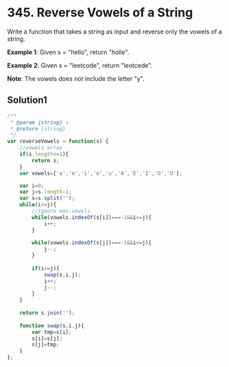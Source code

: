 # 345. Reverse Vowels of a String
Write a function that takes a string as input and reverse only the vowels of a string.

**Example 1**:
Given s = "hello", return "holle".

**Example 2**:
Given s = "leetcode", return "leotcede".

**Note**:
The vowels does not include the letter "y".
## Solution1
``` js
/**
 * @param {string} s
 * @return {string}
 */
var reverseVowels = function(s) {
    //vowels array
    if(s.length<=1){
        return s;
    }
    var vowels=['a','e','i','o','u','A','E','I','O','U'];

    var i=0;
    var j=s.length-1;
    var s=s.split('');
    while(i<=j){
        //ignore non-vowels 
        while(vowels.indexOf(s[i])===-1&&i<=j){
            i++;
        }
        
        while(vowels.indexOf(s[j])===-1&&i<=j){
            j--;
        } 
        
        if(i<=j){
            swap(s,i,j);
            i++;
            j--;
        }
    }
    
    return s.join('');
    
    function swap(s,i,j){
        var tmp=s[i];
        s[i]=s[j];
        s[j]=tmp;
    }
};
```